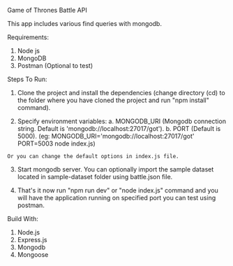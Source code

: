 Game of Thrones Battle API

This app includes various find queries with mongodb.

Requirements:

  1. Node js
  2. MongoDB
  3. Postman (Optional to test)

Steps To Run:

  1. Clone the project and install the dependencies (change directory (cd) to the folder where you have cloned the project and run "npm install" command).

  2. Specify environment variables:
  a. MONGODB_URI (Mongodb connection string. Default is 'mongodb://localhost:27017/got').
  b. PORT (Default is 5000).
  (eg: MONGODB_URI='mongodb://localhost:27017/got' PORT=5003 node index.js)
    
    Or you can change the default options in index.js file.
   
  3. Start mongodb server. You can optionally import the sample dataset located in sample-dataset folder using battle.json file.
  
  4. That's it now run "npm run dev" or "node index.js" command and you will have the application running on specified port you can test using postman.


Build With:

  1. Node.js
  2. Express.js
  3. Mongodb
  4. Mongoose
